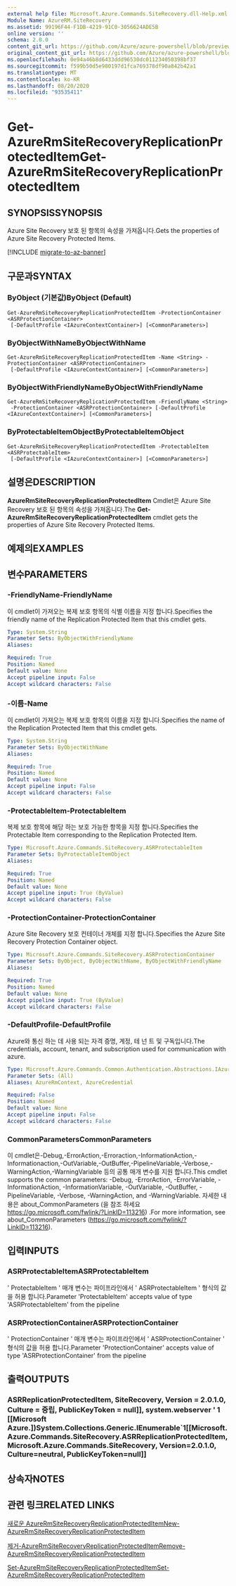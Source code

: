 ```yaml
---
external help file: Microsoft.Azure.Commands.SiteRecovery.dll-Help.xml
Module Name: AzureRM.SiteRecovery
ms.assetid: 99196F44-F1DB-4219-91C0-3056624ADE5B
online version: ''
schema: 2.0.0
content_git_url: https://github.com/Azure/azure-powershell/blob/preview/src/ResourceManager/SiteRecovery/Commands.SiteRecovery/help/Get-AzureRmSiteRecoveryReplicationProtectedItem.md
original_content_git_url: https://github.com/Azure/azure-powershell/blob/preview/src/ResourceManager/SiteRecovery/Commands.SiteRecovery/help/Get-AzureRmSiteRecoveryReplicationProtectedItem.md
ms.openlocfilehash: 0e94a46b8d6433ddd96530dc011234050398bf37
ms.sourcegitcommit: f599b50d5e980197d1fca769378df90a842b42a1
ms.translationtype: MT
ms.contentlocale: ko-KR
ms.lasthandoff: 08/20/2020
ms.locfileid: "93535411"
---
```

# <span data-ttu-id="a0c7d-101">Get-AzureRmSiteRecoveryReplicationProtectedItem</span><span class="sxs-lookup"><span data-stu-id="a0c7d-101">Get-AzureRmSiteRecoveryReplicationProtectedItem</span></span>

## <span data-ttu-id="a0c7d-102">SYNOPSIS</span><span class="sxs-lookup"><span data-stu-id="a0c7d-102">SYNOPSIS</span></span>
<span data-ttu-id="a0c7d-103">Azure Site Recovery 보호 된 항목의 속성을 가져옵니다.</span><span class="sxs-lookup"><span data-stu-id="a0c7d-103">Gets the properties of Azure Site Recovery Protected Items.</span></span>

[!INCLUDE [migrate-to-az-banner](../../includes/migrate-to-az-banner.md)]

## <span data-ttu-id="a0c7d-104">구문과</span><span class="sxs-lookup"><span data-stu-id="a0c7d-104">SYNTAX</span></span>

### <span data-ttu-id="a0c7d-105">ByObject (기본값)</span><span class="sxs-lookup"><span data-stu-id="a0c7d-105">ByObject (Default)</span></span>
```
Get-AzureRmSiteRecoveryReplicationProtectedItem -ProtectionContainer <ASRProtectionContainer>
 [-DefaultProfile <IAzureContextContainer>] [<CommonParameters>]
```

### <span data-ttu-id="a0c7d-106">ByObjectWithName</span><span class="sxs-lookup"><span data-stu-id="a0c7d-106">ByObjectWithName</span></span>
```
Get-AzureRmSiteRecoveryReplicationProtectedItem -Name <String> -ProtectionContainer <ASRProtectionContainer>
 [-DefaultProfile <IAzureContextContainer>] [<CommonParameters>]
```

### <span data-ttu-id="a0c7d-107">ByObjectWithFriendlyName</span><span class="sxs-lookup"><span data-stu-id="a0c7d-107">ByObjectWithFriendlyName</span></span>
```
Get-AzureRmSiteRecoveryReplicationProtectedItem -FriendlyName <String>
 -ProtectionContainer <ASRProtectionContainer> [-DefaultProfile <IAzureContextContainer>] [<CommonParameters>]
```

### <span data-ttu-id="a0c7d-108">ByProtectableItemObject</span><span class="sxs-lookup"><span data-stu-id="a0c7d-108">ByProtectableItemObject</span></span>
```
Get-AzureRmSiteRecoveryReplicationProtectedItem -ProtectableItem <ASRProtectableItem>
 [-DefaultProfile <IAzureContextContainer>] [<CommonParameters>]
```

## <span data-ttu-id="a0c7d-109">설명은</span><span class="sxs-lookup"><span data-stu-id="a0c7d-109">DESCRIPTION</span></span>
<span data-ttu-id="a0c7d-110">**AzureRmSiteRecoveryReplicationProtectedItem** Cmdlet은 Azure Site Recovery 보호 된 항목의 속성을 가져옵니다.</span><span class="sxs-lookup"><span data-stu-id="a0c7d-110">The **Get-AzureRmSiteRecoveryReplicationProtectedItem** cmdlet gets the properties of Azure Site Recovery Protected Items.</span></span>

## <span data-ttu-id="a0c7d-111">예제의</span><span class="sxs-lookup"><span data-stu-id="a0c7d-111">EXAMPLES</span></span>

## <span data-ttu-id="a0c7d-112">변수</span><span class="sxs-lookup"><span data-stu-id="a0c7d-112">PARAMETERS</span></span>

### <span data-ttu-id="a0c7d-113">-FriendlyName</span><span class="sxs-lookup"><span data-stu-id="a0c7d-113">-FriendlyName</span></span>
<span data-ttu-id="a0c7d-114">이 cmdlet이 가져오는 복제 보호 항목의 식별 이름을 지정 합니다.</span><span class="sxs-lookup"><span data-stu-id="a0c7d-114">Specifies the friendly name of the Replication Protected Item that this cmdlet gets.</span></span>

```yaml
Type: System.String
Parameter Sets: ByObjectWithFriendlyName
Aliases: 

Required: True
Position: Named
Default value: None
Accept pipeline input: False
Accept wildcard characters: False
```

### <span data-ttu-id="a0c7d-115">-이름</span><span class="sxs-lookup"><span data-stu-id="a0c7d-115">-Name</span></span>
<span data-ttu-id="a0c7d-116">이 cmdlet이 가져오는 복제 보호 항목의 이름을 지정 합니다.</span><span class="sxs-lookup"><span data-stu-id="a0c7d-116">Specifies the name of the Replication Protected Item that this cmdlet gets.</span></span>

```yaml
Type: System.String
Parameter Sets: ByObjectWithName
Aliases: 

Required: True
Position: Named
Default value: None
Accept pipeline input: False
Accept wildcard characters: False
```

### <span data-ttu-id="a0c7d-117">-ProtectableItem</span><span class="sxs-lookup"><span data-stu-id="a0c7d-117">-ProtectableItem</span></span>
<span data-ttu-id="a0c7d-118">복제 보호 항목에 해당 하는 보호 가능한 항목을 지정 합니다.</span><span class="sxs-lookup"><span data-stu-id="a0c7d-118">Specifies the Protectable Item corresponding to the Replication Protected Item.</span></span>

```yaml
Type: Microsoft.Azure.Commands.SiteRecovery.ASRProtectableItem
Parameter Sets: ByProtectableItemObject
Aliases: 

Required: True
Position: Named
Default value: None
Accept pipeline input: True (ByValue)
Accept wildcard characters: False
```

### <span data-ttu-id="a0c7d-119">-ProtectionContainer</span><span class="sxs-lookup"><span data-stu-id="a0c7d-119">-ProtectionContainer</span></span>
<span data-ttu-id="a0c7d-120">Azure Site Recovery 보호 컨테이너 개체를 지정 합니다.</span><span class="sxs-lookup"><span data-stu-id="a0c7d-120">Specifies the Azure Site Recovery Protection Container object.</span></span>

```yaml
Type: Microsoft.Azure.Commands.SiteRecovery.ASRProtectionContainer
Parameter Sets: ByObject, ByObjectWithName, ByObjectWithFriendlyName
Aliases: 

Required: True
Position: Named
Default value: None
Accept pipeline input: True (ByValue)
Accept wildcard characters: False
```

### <span data-ttu-id="a0c7d-121">-DefaultProfile</span><span class="sxs-lookup"><span data-stu-id="a0c7d-121">-DefaultProfile</span></span>
<span data-ttu-id="a0c7d-122">Azure와 통신 하는 데 사용 되는 자격 증명, 계정, 테 넌 트 및 구독입니다.</span><span class="sxs-lookup"><span data-stu-id="a0c7d-122">The credentials, account, tenant, and subscription used for communication with azure.</span></span>

```yaml
Type: Microsoft.Azure.Commands.Common.Authentication.Abstractions.IAzureContextContainer
Parameter Sets: (All)
Aliases: AzureRmContext, AzureCredential

Required: False
Position: Named
Default value: None
Accept pipeline input: False
Accept wildcard characters: False
```

### <span data-ttu-id="a0c7d-123">CommonParameters</span><span class="sxs-lookup"><span data-stu-id="a0c7d-123">CommonParameters</span></span>
<span data-ttu-id="a0c7d-124">이 cmdlet은-Debug,-ErrorAction,-Erroraction,-InformationAction,-Informationaction,-OutVariable,-OutBuffer,-PipelineVariable,-Verbose,-WarningAction,-WarningVariable 등의 공통 매개 변수를 지원 합니다.</span><span class="sxs-lookup"><span data-stu-id="a0c7d-124">This cmdlet supports the common parameters: -Debug, -ErrorAction, -ErrorVariable, -InformationAction, -InformationVariable, -OutVariable, -OutBuffer, -PipelineVariable, -Verbose, -WarningAction, and -WarningVariable.</span></span> <span data-ttu-id="a0c7d-125">자세한 내용은 about_CommonParameters (을 참조 하세요 https://go.microsoft.com/fwlink/?LinkID=113216) .</span><span class="sxs-lookup"><span data-stu-id="a0c7d-125">For more information, see about_CommonParameters (https://go.microsoft.com/fwlink/?LinkID=113216).</span></span>

## <span data-ttu-id="a0c7d-126">입력</span><span class="sxs-lookup"><span data-stu-id="a0c7d-126">INPUTS</span></span>

### <span data-ttu-id="a0c7d-127">ASRProtectableItem</span><span class="sxs-lookup"><span data-stu-id="a0c7d-127">ASRProtectableItem</span></span>
<span data-ttu-id="a0c7d-128">' ProtectableItem ' 매개 변수는 파이프라인에서 ' ASRProtectableItem ' 형식의 값을 허용 합니다.</span><span class="sxs-lookup"><span data-stu-id="a0c7d-128">Parameter 'ProtectableItem' accepts value of type 'ASRProtectableItem' from the pipeline</span></span>

### <span data-ttu-id="a0c7d-129">ASRProtectionContainer</span><span class="sxs-lookup"><span data-stu-id="a0c7d-129">ASRProtectionContainer</span></span>
<span data-ttu-id="a0c7d-130">' ProtectionContainer ' 매개 변수는 파이프라인에서 ' ASRProtectionContainer ' 형식의 값을 허용 합니다.</span><span class="sxs-lookup"><span data-stu-id="a0c7d-130">Parameter 'ProtectionContainer' accepts value of type 'ASRProtectionContainer' from the pipeline</span></span>

## <span data-ttu-id="a0c7d-131">출력</span><span class="sxs-lookup"><span data-stu-id="a0c7d-131">OUTPUTS</span></span>

### <span data-ttu-id="a0c7d-132">ASRReplicationProtectedItem, SiteRecovery, Version = 2.0.1.0, Culture = 중립, PublicKeyToken = null]], system.webserver ' 1 [[Microsoft Azure.])</span><span class="sxs-lookup"><span data-stu-id="a0c7d-132">System.Collections.Generic.IEnumerable\`1[[Microsoft.Azure.Commands.SiteRecovery.ASRReplicationProtectedItem, Microsoft.Azure.Commands.SiteRecovery, Version=2.0.1.0, Culture=neutral, PublicKeyToken=null]]</span></span>

## <span data-ttu-id="a0c7d-133">상속자</span><span class="sxs-lookup"><span data-stu-id="a0c7d-133">NOTES</span></span>

## <span data-ttu-id="a0c7d-134">관련 링크</span><span class="sxs-lookup"><span data-stu-id="a0c7d-134">RELATED LINKS</span></span>

[<span data-ttu-id="a0c7d-135">새로운 AzureRmSiteRecoveryReplicationProtectedItem</span><span class="sxs-lookup"><span data-stu-id="a0c7d-135">New-AzureRmSiteRecoveryReplicationProtectedItem</span></span>](./New-AzureRmSiteRecoveryReplicationProtectedItem.md)

[<span data-ttu-id="a0c7d-136">제거-AzureRmSiteRecoveryReplicationProtectedItem</span><span class="sxs-lookup"><span data-stu-id="a0c7d-136">Remove-AzureRmSiteRecoveryReplicationProtectedItem</span></span>](./Remove-AzureRmSiteRecoveryReplicationProtectedItem.md)

[<span data-ttu-id="a0c7d-137">Set-AzureRmSiteRecoveryReplicationProtectedItem</span><span class="sxs-lookup"><span data-stu-id="a0c7d-137">Set-AzureRmSiteRecoveryReplicationProtectedItem</span></span>](./Set-AzureRmSiteRecoveryReplicationProtectedItem.md)
